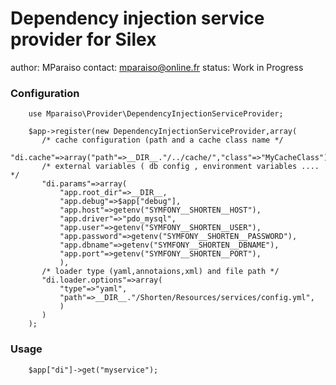 Dependency injection service provider for Silex
===============================================

author: MParaiso
contact: mparaiso@online.fr
status: Work in Progress

### Configuration

        use Mparaiso\Provider\DependencyInjectionServiceProvider;

        $app->register(new DependencyInjectionServiceProvider,array(
           /* cache configuration (path and a cache class name */
           "di.cache"=>array("path"=>__DIR__."/../cache/","class"=>"MyCacheClass"),
           /* external variables ( db config , environment variables .... */
           "di.params"=>array(
               "app.root_dir"=>__DIR__,
               "app.debug"=>$app["debug"],
               "app.host"=>getenv("SYMFONY__SHORTEN__HOST"),
               "app.driver"=>"pdo_mysql",
               "app.user"=>getenv("SYMFONY__SHORTEN__USER"),
               "app.password"=>getenv("SYMFONY__SHORTEN__PASSWORD"),
               "app.dbname"=>getenv("SYMFONY__SHORTEN__DBNAME"),
               "app.port"=>getenv("SYMFONY__SHORTEN__PORT"),
               ),
           /* loader type (yaml,annotaions,xml) and file path */
           "di.loader.options"=>array(
               "type"=>"yaml",
               "path"=>__DIR__."/Shorten/Resources/services/config.yml",
               )
           )
        );

### Usage

        $app["di"]->get("myservice");

